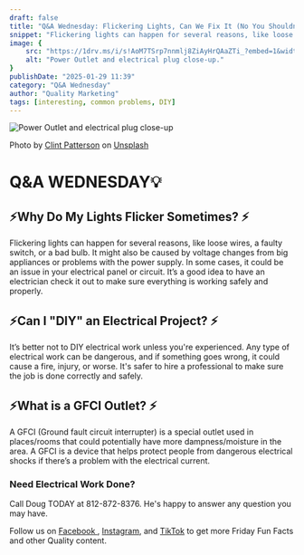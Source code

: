 ```yaml
---
draft: false
title: "Q&A Wednesday: Flickering Lights, Can We Fix It (No You Shouldn't), and GFC-what?"
snippet: "Flickering lights can happen for several reasons, like loose wires, a faulty switch, or a bad bulb. ."
image: {
    src: "https://1drv.ms/i/s!AoM7TSrp7nnmlj8ZiAyHrQAaZTi_?embed=1&width=640&height=428",
    alt: "Power Outlet and electrical plug close-up."
}
publishDate: "2025-01-29 11:39"
category: "Q&A Wednesday"
author: "Quality Marketing"
tags: [interesting, common problems, DIY]
---
```


![Power Outlet and electrical plug close-up](https://1drv.ms/i/s!AoM7TSrp7nnmlj8ZiAyHrQAaZTi_?embed=1&width=640&height=428)
<figcaption>Photo by <a href="https://unsplash.com/@cbpsc1?utm_content=creditCopyText&utm_medium=referral&utm_source=unsplash">Clint Patterson</a> on <a href="https://unsplash.com/photos/black-male-plug-in-front-of-electric-socket-exfrR9KkzlE?utm_content=creditCopyText&utm_medium=referral&utm_source=unsplash">Unsplash</a>
      </figcaption>


# Q&A WEDNESDAY💡
## ⚡Why Do My Lights Flicker Sometimes? ⚡
Flickering lights can happen for several reasons, like loose wires, a faulty switch, or a bad bulb. It might also be caused by voltage changes from big appliances or problems with the power supply. In some cases, it could be an issue in your electrical panel or circuit. It’s a good idea to have an electrician check it out to make sure everything is working safely and properly.
## ⚡Can I "DIY" an Electrical Project? ⚡
It’s better not to DIY electrical work unless you're experienced. Any type of electrical work can be dangerous, and if something goes wrong, it could cause a fire, injury, or worse. It's safer to hire a professional to make sure the job is done correctly and safely.
## ⚡What is a GFCI Outlet? ⚡
A GFCI (Ground fault circuit interrupter) is a special outlet used in places/rooms that could potentially have more dampness/moisture in the area. A GFCI is a device that helps protect people from dangerous electrical shocks if there’s a problem with the electrical current.

### Need Electrical Work Done?
Call Doug TODAY at 812-872-8376. He's happy to answer any question you may have.

Follow us on <a href="https://m.facebook.com/people/Quality-Electric-of-Indiana-LLC/61565710887751/"> Facebook </a>, <a href="https://www.instagram.com/qualityelectric.indiana/">Instagram</a>, and <a href="https://www.tiktok.com/@quality.electric.indiana)">TikTok</a> to get more Friday Fun Facts and other Quality content.